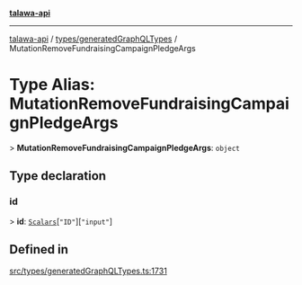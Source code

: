 [**talawa-api**](../../../README.md)

***

[talawa-api](../../../modules.md) / [types/generatedGraphQLTypes](../README.md) / MutationRemoveFundraisingCampaignPledgeArgs

# Type Alias: MutationRemoveFundraisingCampaignPledgeArgs

\> **MutationRemoveFundraisingCampaignPledgeArgs**: `object`

## Type declaration

### id

\> **id**: [`Scalars`](Scalars.md)\[`"ID"`\]\[`"input"`\]

## Defined in

[src/types/generatedGraphQLTypes.ts:1731](https://github.com/PalisadoesFoundation/talawa-api/blob/832d310bae30bd8cb45fb1b44f62dd776dccc52f/src/types/generatedGraphQLTypes.ts#L1731)
